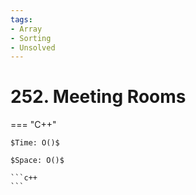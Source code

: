 ```yaml
---
tags:
- Array
- Sorting
- Unsolved
---
```



# 252. Meeting Rooms

=== "C++"

    $Time: O()$

    $Space: O()$

    ```c++
    ```